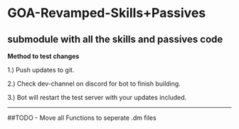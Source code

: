 # GOA-Revamped-Skills+Passives

submodule with all the skills and passives code
---


**Method to test changes**

 1.) Push updates to git.

 2.) Check dev-channel on discord for bot to finish building.

 3.) Bot will restart the test server with your updates included.


---
##TODO 
	- Move all Functions to seperate .dm files